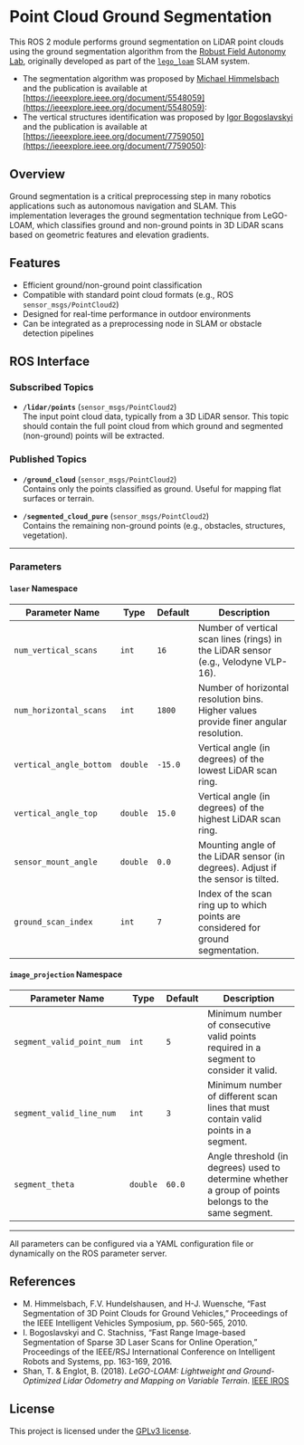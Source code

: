 # Point Cloud Ground Segmentation

This ROS 2 module performs ground segmentation on LiDAR point clouds using the ground segmentation algorithm from the [Robust Field Autonomy Lab](https://github.com/RobustFieldAutonomyLab), originally developed as part of the [`lego_loam`](https://github.com/RobustFieldAutonomyLab/LeGO-LOAM) SLAM system.

- The segmentation algorithm was proposed by [Michael Himmelsbach](https://ieeexplore.ieee.org/author/37541729800) and the publication is available at [https://ieeexplore.ieee.org/document/5548059](https://ieeexplore.ieee.org/document/5548059):
- The vertical structures identification was proposed by [Igor Bogoslavskyi](https://ieeexplore.ieee.org/author/37085360086) and the publication is available at [https://ieeexplore.ieee.org/document/7759050](https://ieeexplore.ieee.org/document/7759050):

## Overview

Ground segmentation is a critical preprocessing step in many robotics applications such as autonomous navigation and SLAM. This implementation leverages the ground segmentation technique from LeGO-LOAM, which classifies ground and non-ground points in 3D LiDAR scans based on geometric features and elevation gradients.

## Features

- Efficient ground/non-ground point classification  
- Compatible with standard point cloud formats (e.g., ROS `sensor_msgs/PointCloud2`)  
- Designed for real-time performance in outdoor environments  
- Can be integrated as a preprocessing node in SLAM or obstacle detection pipelines  

## ROS Interface

### Subscribed Topics

- **`/lidar/points`** (`sensor_msgs/PointCloud2`)  
  The input point cloud data, typically from a 3D LiDAR sensor. This topic should contain the full point cloud from which ground and segmented (non-ground) points will be extracted.

### Published Topics

- **`/ground_cloud`** (`sensor_msgs/PointCloud2`)  
  Contains only the points classified as ground. Useful for mapping flat surfaces or terrain.

- **`/segmented_cloud_pure`** (`sensor_msgs/PointCloud2`)  
  Contains the remaining non-ground points (e.g., obstacles, structures, vegetation).

---

### Parameters

#### `laser` Namespace

| Parameter Name           | Type     | Default | Description |
|--------------------------|----------|---------|-------------|
| `num_vertical_scans`     | `int`    | `16`    | Number of vertical scan lines (rings) in the LiDAR sensor (e.g., Velodyne VLP-16). |
| `num_horizontal_scans`   | `int`    | `1800`  | Number of horizontal resolution bins. Higher values provide finer angular resolution. |
| `vertical_angle_bottom`  | `double` | `-15.0` | Vertical angle (in degrees) of the lowest LiDAR scan ring. |
| `vertical_angle_top`     | `double` | `15.0`  | Vertical angle (in degrees) of the highest LiDAR scan ring. |
| `sensor_mount_angle`     | `double` | `0.0`   | Mounting angle of the LiDAR sensor (in degrees). Adjust if the sensor is tilted. |
| `ground_scan_index`      | `int`    | `7`     | Index of the scan ring up to which points are considered for ground segmentation. |

#### `image_projection` Namespace

| Parameter Name             | Type     | Default | Description |
|----------------------------|----------|---------|-------------|
| `segment_valid_point_num`  | `int`    | `5`     | Minimum number of consecutive valid points required in a segment to consider it valid. |
| `segment_valid_line_num`   | `int`    | `3`     | Minimum number of different scan lines that must contain valid points in a segment. |
| `segment_theta`            | `double` | `60.0`  | Angle threshold (in degrees) used to determine whether a group of points belongs to the same segment. |

---

All parameters can be configured via a YAML configuration file or dynamically on the ROS parameter server.

## References

- M. Himmelsbach, F.V. Hundelshausen, and H-J. Wuensche, “Fast Segmentation of 3D Point Clouds for Ground Vehicles,” Proceedings of the IEEE Intelligent Vehicles Symposium, pp. 560-565, 2010.
- I. Bogoslavskyi and C. Stachniss, “Fast Range Image-based Segmentation of Sparse 3D Laser Scans for Online Operation,” Proceedings of the IEEE/RSJ International Conference on Intelligent Robots and Systems, pp. 163-169, 2016.
- Shan, T. & Englot, B. (2018). *LeGO-LOAM: Lightweight and Ground-Optimized Lidar Odometry and Mapping on Variable Terrain*. [IEEE IROS](https://doi.org/10.1109/IROS.2018.8594449)

## License

This project is licensed under the [GPLv3 license](./LICENSE).

